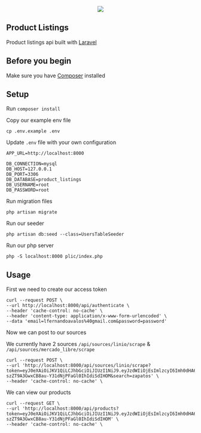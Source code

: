 <p align="center"><img src="https://facturama.mx/Public/img/clients_img/konfio-facturama-factura-electronica-gratis.png"></p>


## Product Listings

Product listings api built with [Laravel](https://laravel.com)


## Before you begin

Make sure you have [Composer](https://getcomposer.org/) installed


## Setup
Run `composer install`

Copy our example env file

`cp .env.example .env`

Update `.env` file with your own configuration


    APP_URL=http://localhost:8000
    
    DB_CONNECTION=mysql
    DB_HOST=127.0.0.1
    DB_PORT=3306
    DB_DATABASE=product_listings
    DB_USERNAME=root
    DB_PASSWORD=root

Run migration files

`php artisan migrate`

Run our seeder

`php artisan db:seed --class=UsersTableSeeder`

Run our php server

`php -S localhost:8000 plic/index.php`

## Usage
First we need to create our access token

    curl --request POST \
    --url http://localhost:8000/api/authenticate \
    --header 'cache-control: no-cache' \
    --header 'content-type: application/x-www-form-urlencoded' \
    --data 'email=lfernandoavalos%40gmail.com&password=password'

Now we can post to our sources

We currently have 2 sources
`/api/sources/linio/scrape` & `/api/sources/mercado_libre/scrape`

    curl --request POST \
    --url 'http://localhost:8000/api/sources/linio/scrape?token=eyJ0eXAiOiJKV1QiLCJhbGciOiJIUzI1NiJ9.eyJzdWIiOjEsImlzcyI6Imh0dHA6XC9cL2xvY2FsaG9zdDo4MDAwXC9hcGlcL2F1dGhlbnRpY2F0ZSIsImlhdCI6MTQ4NjU5NzMzNSwiZXhwIjoxNDg2NjAwOTM1LCJuYmYiOjE0ODY1OTczMzUsImp0aSI6IjliYTBkMzE3NWE4YjEwMWE4OTcwMzllZDBkOWNiNGYwIn0.66L-szZT9A3GwxCB8au-Y31dNjPFaGl0IhIdiSdIHOM&search=zapatos' \
    --header 'cache-control: no-cache' \

We can view our products

    curl --request GET \
    --url 'http://localhost:8000/api/products?token=eyJ0eXAiOiJKV1QiLCJhbGciOiJIUzI1NiJ9.eyJzdWIiOjEsImlzcyI6Imh0dHA6XC9cL2xvY2FsaG9zdDo4MDAwXC9hcGlcL2F1dGhlbnRpY2F0ZSIsImlhdCI6MTQ4NjU5NzMzNSwiZXhwIjoxNDg2NjAwOTM1LCJuYmYiOjE0ODY1OTczMzUsImp0aSI6IjliYTBkMzE3NWE4YjEwMWE4OTcwMzllZDBkOWNiNGYwIn0.66L-szZT9A3GwxCB8au-Y31dNjPFaGl0IhIdiSdIHOM' \
    --header 'cache-control: no-cache' \

